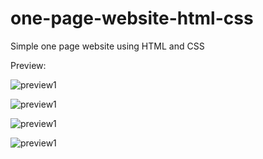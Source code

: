 # one-page-website-html-css
Simple one page website using HTML and CSS

Preview:

![preview1](/One-Page%20Project%20-%20Emir%20Varupa%2073/images/preview1.jpg)

![preview1](/One-Page%20Project%20-%20Emir%20Varupa%2073/images/preview2.jpg)

![preview1](/One-Page%20Project%20-%20Emir%20Varupa%2073/images/preview3.jpg)

![preview1](/One-Page%20Project%20-%20Emir%20Varupa%2073/images/preview4.jpg)

